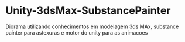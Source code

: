 # Unity-3dsMax-SubstancePainter
Diorama utilizando conhecimentos em modelagem 3ds MAx, substance painter para astexuras e motor do unity para as animacoes 
